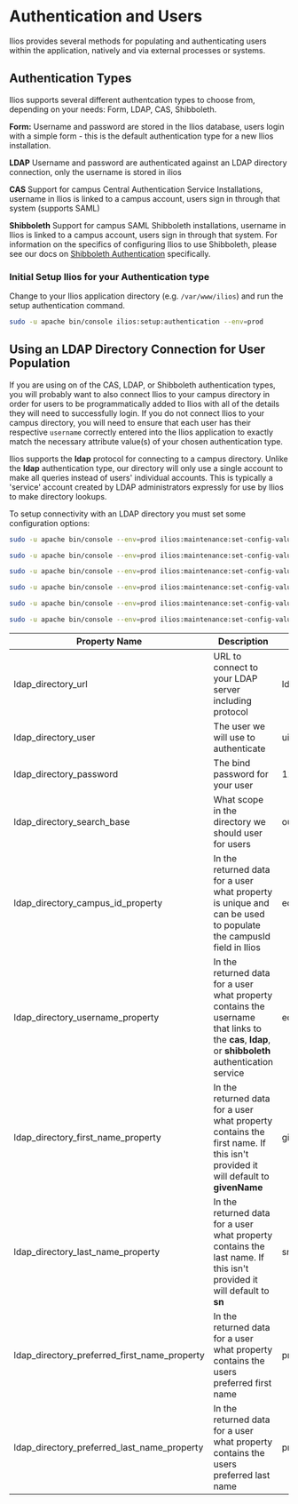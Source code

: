 # Authentication and Users

Ilios provides several methods for populating and authenticating users within the application, natively and via external processes or systems.

## Authentication Types

Ilios supports several different authentcation types to choose from, depending on your needs: Form, LDAP, CAS, Shibboleth.

**Form:** Username and password are stored in the Ilios database, users login with a simple form - this is the default authentication type for a new Ilios installation.

**LDAP** Username and password are authenticated against an LDAP directory connection, only the username is stored in ilios

**CAS** Support for campus Central Authentication Service Installations, username in Ilios is linked to a campus account, users sign in through that system (supports SAML)

**Shibboleth** Support for campus SAML Shibboleth installations, username in Ilios is linked to a campus account, users sign in through that system. For information on the specifics of configuring Ilios to use Shibboleth, please see our docs on [Shibboleth Authentication](shibboleth_authenticaion.md) specifically.

### Initial Setup Ilios for your Authentication type

Change to your Ilios application directory (e.g. `/var/www/ilios`) and run the setup authentication command.

```bash
sudo -u apache bin/console ilios:setup:authentication --env=prod
```

## Using an LDAP Directory Connection for User Population

If you are using on of the CAS, LDAP, or Shibboleth authentication types, you will probably want to also connect Ilios to your campus directory in order for users to be programmatically added to Ilios with all of the details they will need to successfully login. If you do not connect Ilios to your campus directory, you will need to ensure that each user has their respective `username` correctly entered into the Ilios application to exactly match the necessary attribute value(s) of your chosen authentication type.

Ilios supports the **ldap** protocol for connecting to a campus directory. Unlike the **ldap** authentication
type, our directory will only use a single account to make all queries instead of users' individual accounts. This is typically a 'service' account created by LDAP administrators expressly for use by Ilios to make directory lookups.

To setup connectivity with an LDAP directory you must set some configuration options:

```bash
sudo -u apache bin/console --env=prod ilios:maintenance:set-config-value ldap_directory_url <your campus value>

sudo -u apache bin/console --env=prod ilios:maintenance:set-config-value ldap_directory_user <your campus value>

sudo -u apache bin/console --env=prod ilios:maintenance:set-config-value ldap_directory_password <your campus value>

sudo -u apache bin/console --env=prod ilios:maintenance:set-config-value ldap_directory_search_base <your campus value>

sudo -u apache bin/console --env=prod ilios:maintenance:set-config-value ldap_directory_campus_id_property <your campus value>

sudo -u apache bin/console --env=prod ilios:maintenance:set-config-value ldap_directory_username_property <your campus value>
```

| Property Name                                | Description                                                                                                                                       | Example Value                              |
|----------------------------------------------|---------------------------------------------------------------------------------------------------------------------------------------------------|--------------------------------------------|
| ldap_directory_url                           | URL to connect to your LDAP server including protocol                                                                                             | ldaps://directory.campus.edu               |
| ldap_directory_user                          | The user we will use to authenticate                                                                                                              | uid=Ilios,ou=applications,dc=campus,dc=edu |
| ldap_directory_password                      | The bind password for your user                                                                                                                   | 123GoLdap!                                 |
| ldap_directory_search_base                   | What scope in the directory we should user for users                                                                                              | ou=people,dc=campus,dc=edu                 |
| ldap_directory_campus_id_property            | In the returned data for a user what property is unique and can be used to populate the campusId field in Ilios                                   | eduIDNumber                                |
| ldap_directory_username_property             | In the returned data for a user what property contains the username that links to the **cas**, **ldap**, or **shibboleth** authentication service | eduPersonPrincipalName                     |
| ldap_directory_first_name_property           | In the returned data for a user what property contains the first name. If this isn't provided it will default to **givenName**                    | givenName                                  |
| ldap_directory_last_name_property            | In the returned data for a user what property contains the last name. If this isn't provided it will default to **sn**                            | sn                                         |
| ldap_directory_preferred_first_name_property | In the returned data for a user what property contains the users preferred first name                                                             | preferredFirstName                         |
| ldap_directory_preferred_last_name_property  | In the returned data for a user what property contains the users preferred last name                                                              | preferredLastName                          |
